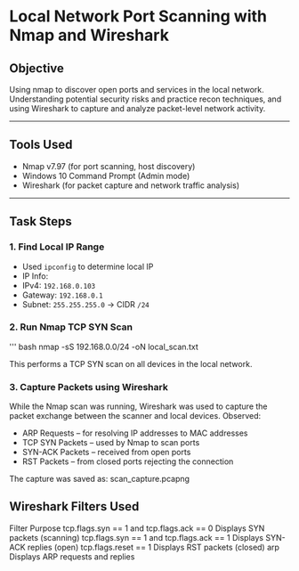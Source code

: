 # Local Network Port Scanning with Nmap and Wireshark

## Objective
Using nmap to discover open ports and services in the local network. Understanding potential security risks and practice recon techniques, and using Wireshark to capture and analyze packet-level network activity.

---

## Tools Used
- Nmap v7.97 (for port scanning, host discovery) 
- Windows 10 Command Prompt (Admin mode)
- Wireshark (for packet capture and network traffic analysis)

---

## Task Steps

### 1. Find Local IP Range
- Used `ipconfig` to determine local IP
- IP Info:
- IPv4: `192.168.0.103`
- Gateway: `192.168.0.1`
- Subnet: `255.255.255.0` → CIDR `/24`

### 2. Run Nmap TCP SYN Scan
''' bash
nmap -sS 192.168.0.0/24 -oN local_scan.txt

This performs a TCP SYN scan on all devices in the local network.

### 3. Capture Packets using Wireshark
While the Nmap scan was running, Wireshark was used to capture the packet exchange between the scanner and local devices.
Observed:
- ARP Requests – for resolving IP addresses to MAC addresses
- TCP SYN Packets – used by Nmap to scan ports
- SYN-ACK Packets – received from open ports
- RST Packets – from closed ports rejecting the connection

The capture was saved as: scan_capture.pcapng

## Wireshark Filters Used
Filter	Purpose
tcp.flags.syn == 1 and tcp.flags.ack == 0	Displays SYN packets (scanning)
tcp.flags.syn == 1 and tcp.flags.ack == 1	Displays SYN-ACK replies (open)
tcp.flags.reset == 1	Displays RST packets (closed)
arp	Displays ARP requests and replies

